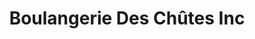 ---
title: "Boulangerie Des Chûtes Inc"
url: /chute-saint-philippe/boulangerie-des-chutes-inc/
shop: Bäckerei
---